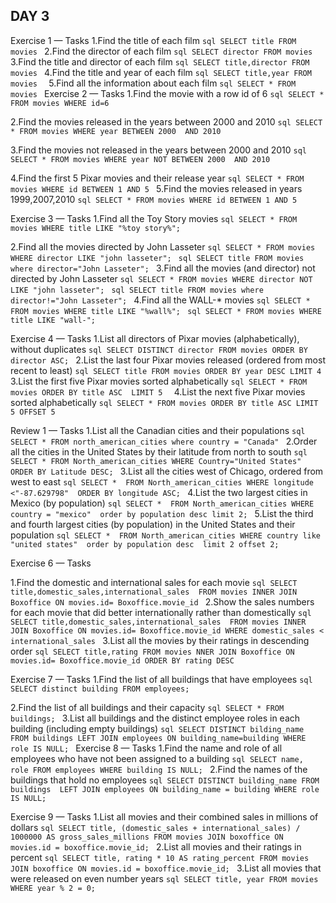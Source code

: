 ## DAY 3
Exercise 1 — Tasks
1.Find the title of each film
    ```sql
    SELECT title FROM movies
    ```
2.Find the director of each film
    ```sql
    SELECT director FROM movies
    ```
3.Find the title and director of each film
    ```sql
    SELECT title,director FROM movies
    ```
4.Find the title and year of each film
    ```sql
    SELECT title,year
    FROM movies 
    ```
5.Find all the information about each film
    ```sql
    SELECT * FROM movies
    ```
Exercise 2 — Tasks
1.Find the movie with a row id of 6
    ```sql
    SELECT *
    FROM movies
    WHERE id=6
    ```

2.Find the movies released in the years between 2000 and 2010
    ```sql
    SELECT *
    FROM movies
    WHERE year BETWEEN 2000 
    AND 2010
    ```

3.Find the movies not released in the years between 2000 and 2010
    ```sql
    SELECT *
    FROM movies
    WHERE year NOT BETWEEN 2000 
    AND 2010
    ```

4.Find the first 5 Pixar movies and their release year
    ```sql
    SELECT *
    FROM movies
    WHERE id BETWEEN 1
    AND 5
    ```
5.Find the movies released in years 1999,2007,2010
    ```sql
    SELECT *
    FROM movies
    WHERE id BETWEEN 1
    AND 5
    ```

Exercise 3 — Tasks
1.Find all the Toy Story movies
    ```sql
    SELECT *
    FROM movies
    WHERE title LIKE "%toy story%";
    ``` 

2.Find all the movies directed by John Lasseter
    ```sql
    SELECT *
    FROM movies
    WHERE director LIKE "john lasseter";
    ```
    ```sql
    SELECT title FROM movies where director="John Lasseter";
    ```
3.Find all the movies (and director) not directed by John Lasseter
    ```sql
    SELECT *
    FROM movies
    WHERE director NOT LIKE "john lasseter";
    ```
    ```sql
    SELECT title FROM movies where director!="John Lasseter";
    ```
4.Find all the WALL-* movies
    ```sql
    SELECT *
    FROM movies
    WHERE title LIKE "%wall%";
    ```
    ```sql
    SELECT *
    FROM movies
    WHERE title LIKE "wall-";
    ```

Exercise 4 — Tasks
1.List all directors of Pixar movies (alphabetically), without duplicates 
    ```sql
    SELECT DISTINCT director FROM movies
    ORDER BY director ASC;
    ```
2.List the last four Pixar movies released (ordered from most recent to least)
    ```sql
    SELECT title FROM movies
    ORDER BY year DESC
    LIMIT 4
    ```
3.List the first five Pixar movies sorted alphabetically
    ```sql
    SELECT * FROM movies
    ORDER BY title ASC 
    LIMIT 5 
    ```
4.List the next five Pixar movies sorted alphabetically
    ```sql
    SELECT * FROM movies
    ORDER BY title ASC
    LIMIT 5 OFFSET 5
    ```

Review 1 — Tasks
1.List all the Canadian cities and their populations 
    ```sql
    SELECT * FROM north_american_cities where country = "Canada"
    ```
2.Order all the cities in the United States by their latitude from north to south
    ```sql
    SELECT * FROM North_american_cities
    WHERE Country="United States" ORDER BY Latitude DESC;
    ```
3.List all the cities west of Chicago, ordered from west to east
    ```sql
    SELECT * 
    FROM North_american_cities
    WHERE longitude <"-87.629798" 
    ORDER BY longitude ASC;
    ```
4.List the two largest cities in Mexico (by population)
    ```sql
    SELECT * 
    FROM North_american_cities
    WHERE country = "mexico" 
    order by population desc
    limit 2;
    ```
5.List the third and fourth largest cities (by population) in the United States and their population
    ```sql
    SELECT * 
    FROM North_american_cities
    WHERE country like "united states" 
    order by population desc 
    limit 2 offset 2;
    ```

Exercise 6 — Tasks

1.Find the domestic and international sales for each movie 
    ```sql
    SELECT title,domestic_sales,international_sales 
    FROM movies
    INNER JOIN Boxoffice
        ON movies.id= Boxoffice.movie_id
    ```
2.Show the sales numbers for each movie that did better internationally rather than domestically
    ```sql
    SELECT title,domestic_sales,international_sales 
    FROM movies
    INNER JOIN Boxoffice
        ON movies.id= Boxoffice.movie_id
    WHERE domestic_sales < international_sales
    ```
3.List all the movies by their ratings in descending order
    ```sql
    SELECT title,rating
    FROM movies
    NNER JOIN Boxoffice
        ON movies.id= Boxoffice.movie_id
    ORDER BY rating DESC
    ```

Exercise 7 — Tasks
1.Find the list of all buildings that have employees
    ```sql
    SELECT distinct building FROM employees;
    ```

2.Find the list of all buildings and their capacity
    ```sql
    SELECT * FROM buildings;
    ```
3.List all buildings and the distinct employee roles in each building (including empty buildings)
    ```sql
    SELECT DISTINCT bilding_name
    FROM buildings
      LEFT JOIN employees
        ON building_name=building
    WHERE role IS NULL;
    ```
Exercise 8 — Tasks
1.Find the name and role of all employees who have not been assigned to a building
    ```sql
    SELECT name, role FROM employees
    WHERE building IS NULL;
    ```
2.Find the names of the buildings that hold no employees
    ```sql
    SELECT DISTINCT building_name
    FROM buildings 
    LEFT JOIN employees
        ON building_name = building
    WHERE role IS NULL;
    ```

Exercise 9 — Tasks
1.List all movies and their combined sales in millions of dollars
    ```sql
    SELECT title, (domestic_sales + international_sales) / 1000000 AS gross_sales_millions
    FROM movies
    JOIN boxoffice
      ON movies.id = boxoffice.movie_id;
    ```
2.List all movies and their ratings in percent
    ```sql
    SELECT title, rating * 10 AS rating_percent
    FROM movies
    JOIN boxoffice
     ON movies.id = boxoffice.movie_id;
    ```
3.List all movies that were released on even number years
    ```sql
    SELECT title, year
    FROM movies
    WHERE year % 2 = 0;
    ```